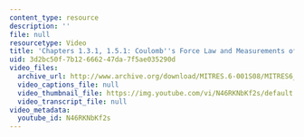 ```yaml
---
content_type: resource
description: ''
file: null
resourcetype: Video
title: 'Chapters 1.3.1, 1.5.1: Coulomb''s Force Law and Measurements of Charge'
uid: 3d2bc50f-7b12-6662-47da-7f5ae035290d
video_files:
  archive_url: http://www.archive.org/download/MITRES.6-001S08/MITRES6_001S08_1-3-1_1-5-1_300k.mp4
  video_captions_file: null
  video_thumbnail_file: https://img.youtube.com/vi/N46RKNbKf2s/default.jpg
  video_transcript_file: null
video_metadata:
  youtube_id: N46RKNbKf2s
---
```

